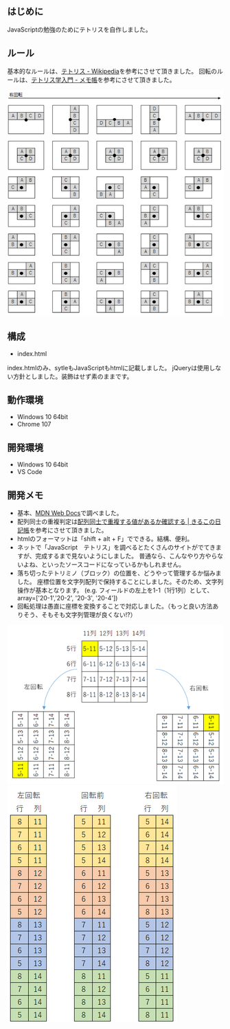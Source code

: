 ## はじめに
JavaScriptの勉強のためにテトリスを自作しました。

## ルール
基本的なルールは、[テトリス - Wikipedia](https://ja.wikipedia.org/wiki/%E3%83%86%E3%83%88%E3%83%AA%E3%82%B9)を参考にさせて頂きました。
回転のルールは、[テトリス学入門 - メモ帳](https://null-mn.hatenablog.com/entry/2019/12/13/065412)を参考にさせて頂きました。

![回転イメージ](/img/回転イメージ.png) 

## 構成
+ index.html

index.htmlのみ、sytleもJavaScriptもhtmlに記載しました。
jQueryは使用しない方針としました。装飾はせず素のままです。

## 動作環境
+ Windows 10 64bit
+ Chrome 107

## 開発環境
+ Windows 10 64bit 
+ VS Code

## 開発メモ
+ 基本、[MDN Web Docs](https://developer.mozilla.org/ja/)で調べました。
+ 配列同士の重複判定は[配列同士で重複する値があるか確認する | きるこの日記帳](https://www.dkrk-blog.net/javascript/duplicate_an_array)を参考にさせて頂きました。
+ htmlのフォーマットは「shift + alt + F」でできる。結構、便利。
+ ネットで「JavaScript　テトリス」を調べるとたくさんのサイトがでてきますが、完成するまで見ないようにしました。
  普通なら、こんなやり方やらないよね、といったソースコードになっているかもしれません。
+ 落ち切ったテトリミノ（ブロック）の位置を、どうやって管理するか悩みました。
  座標位置を文字列配列で保持することにしました。そのため、文字列操作が基本となります。
  (e.g. フィールドの左上を1-1（1行1列）として、array=['20-1','20-2', '20-3', '20-4'])
+ 回転処理は愚直に座標を変換することで対応しました。（もっと良い方法ありそう、そもそも文字列管理が良くない!?）

![回転座標](/img/回転座標.png)
![座標変換一覧](/img/座標変換一覧.png)